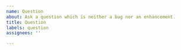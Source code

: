 ```yaml
---
name: Question
about: Ask a question which is neither a bug nor an enhancement.
title: Question
labels: question
assignees: ''

---
```



